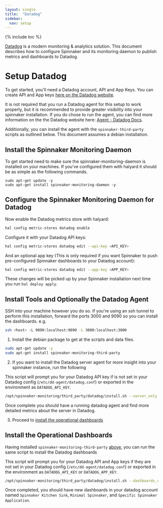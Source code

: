```yaml
---
layout: single
title:  "Datadog"
sidebar:
  nav: setup
---
```


{% include toc %}

[Datadog](https://datadoghq.com) is a modern monitoring & analytics solution.
This document describes how to configure Spinnaker and its monitoring daemon
to publish metrics and dashboards to Datadog.

# Setup Datadog

To get started, you'll need a Datadog account, API and App Keys. You can create
API and App keys [here on the Datadog website](https://app.datadoghq.com/account/settings#api).

It is not required that you run a Datadog agent for this setup to work properly,
but it is recommended to provide greater visibility into your spinnaker installation.
If you do chose to run the agent, you can find more information on the the Datadog website here: [Agent - Datadog Docs](https://docs.datadoghq.com/agent/).

Additionally, you can install the agent with the `spinnaker-third-party` scripts as outlined below.
This document assumes a debian installation.

## Install the Spinnaker Monitoring Daemon

To get started need to make sure the spinnaker-monitoring-daemon is installed on your machines.
If you've configured them with halyard it should be as simple as the following commands.

```
sudo apt-get update -y
sudo apt-get install spinnaker-monitoring-daemon -y
```

## Configure the Spinnaker Monitoring Daemon for Datadog

Now enable the Datadog metrics store with halyard:

```bash
hal config metric-stores datadog enable
```

Configure it with your Datadog API keys:

```bash
hal config metric-stores datadog edit --api-key <API_KEY>
```

And an optional app key (This is only required if you want Spinnaker to push pre-configured Spinnaker dashboards to your Datadog account):

```bash
hal config metric-stores datadog edit --app-key <APP_KEY>
```

These changes will be picked up by your Spinnaker installation next time you run `hal deploy apply`.

## Install Tools and Optionally the Datadog Agent

SSH into your machine however you do so. If you're using an ssh tunnel
to perform this installation, forward the ports 3000 and 9090 so you
can install the dashboards. e.g.

```bash
ssh <host> -L 9090:localhost:9090 -L 3000:localhost:3000
```

1. Install the debian package to get at the scripts and data files.

```bash
sudo apt-get update -y
sudo apt-get install spinnaker-monitoring-third-party
```

2. If you want to install the Datadog server agent for more insight into your spinnaker instance, run the following

This script will prompt you for your Datadog API key if is not set in your Datadog config (`/etc/dd-agent/datadog.conf`)
or exported in the environment as `DATADOG_API_KEY`.

```bash
/opt/spinnaker-monitoring/third_party/datadog/install.sh --server_only
```

Once complete you should have a running datadog agent and find more detailed metrics about the server in Datadog.

3. Proceed to [install the operational dashboards](#install-the-operational-dashboards)

## Install the Operational Dashboards

Having installed `spinnaker-monitoring-third-party` [above](#install-tools-and-optionally-the-datadog-agent),
you can run the same script to install the Datadog dashboards

This script will prompt you for your Datadog API and App keys if they are not set in your Datadog config (`/etc/dd-agent/datadog.conf`)
or exported in the environment as `DATADOG_API_KEY` or `DATADOG_APP_KEY`.

```bash
/opt/spinnaker-monitoring/third_party/datadog/install.sh --dashboards_only
```

Once completed, you should have new dashboards in your datadog account named `Spinnaker Kitchen Sink`, `Minimal Spinnaker`, and `Specific Spinnaker Application`.